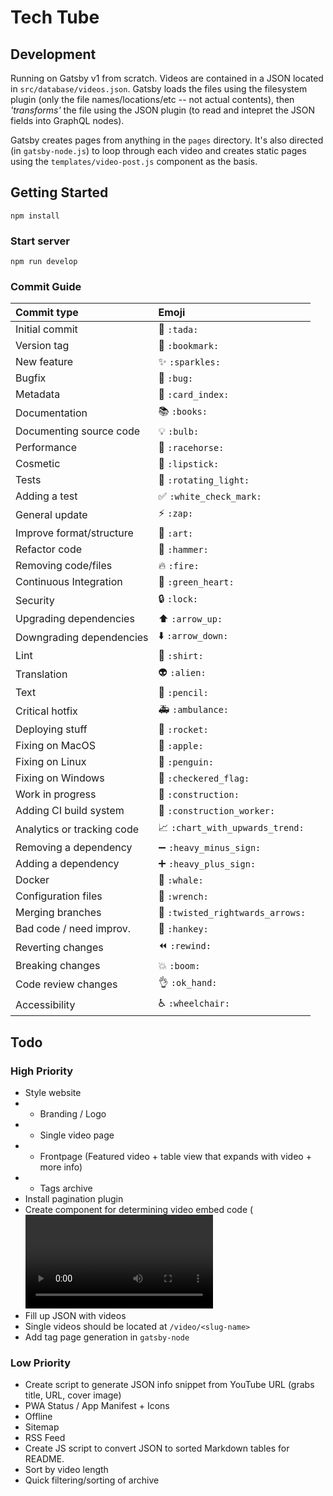 # Tech Tube

## Development

Running on Gatsby v1 from scratch. Videos are contained in a JSON located in `src/database/videos.json`. Gatsby loads the files using the filesystem plugin (only the file names/locations/etc -- not actual contents), then *'transforms'* the file using the JSON plugin (to read and intepret the JSON fields into GraphQL nodes).

Gatsby creates pages from anything in the `pages` directory. It's also directed (in `gatsby-node.js`) to loop through each video and creates static pages using the `templates/video-post.js` component as the basis.

## Getting Started

`npm install`

### Start server

`npm run develop`

### Commit Guide

|   Commit type              | Emoji                                         |
|:---------------------------|:----------------------------------------------|
| Initial commit             | :tada: `:tada:`                               |
| Version tag                | :bookmark: `:bookmark:`                       |
| New feature                | :sparkles: `:sparkles:`                       |
| Bugfix                     | :bug: `:bug:`                                 |
| Metadata                   | :card_index: `:card_index:`                   |
| Documentation              | :books: `:books:`                             |
| Documenting source code    | :bulb: `:bulb:`                               |
| Performance                | :racehorse: `:racehorse:`                     |
| Cosmetic                   | :lipstick: `:lipstick:`                       |
| Tests                      | :rotating_light: `:rotating_light:`           |
| Adding a test              | :white_check_mark: `:white_check_mark:`       |
| General update             | :zap: `:zap:`                                 |
| Improve format/structure   | :art: `:art:`                                 |
| Refactor code              | :hammer: `:hammer:`                           |
| Removing code/files        | :fire: `:fire:`                               |
| Continuous Integration     | :green_heart: `:green_heart:`                 |
| Security                   | :lock: `:lock:`                               |
| Upgrading dependencies     | :arrow_up: `:arrow_up:`                       |
| Downgrading dependencies   | :arrow_down: `:arrow_down:`                   |
| Lint                       | :shirt: `:shirt:`                             |
| Translation                | :alien: `:alien:`                             |
| Text                       | :pencil: `:pencil:`                           |
| Critical hotfix            | :ambulance: `:ambulance:`                     |
| Deploying stuff            | :rocket: `:rocket:`                           |
| Fixing on MacOS            | :apple: `:apple:`                             |
| Fixing on Linux            | :penguin: `:penguin:`                         |
| Fixing on Windows          | :checkered_flag: `:checkered_flag:`           |
| Work in progress           | :construction:  `:construction:`              |
| Adding CI build system     | :construction_worker: `:construction_worker:` |
| Analytics or tracking code | :chart_with_upwards_trend: `:chart_with_upwards_trend:` |
| Removing a dependency      | :heavy_minus_sign: `:heavy_minus_sign:`       |
| Adding a dependency        | :heavy_plus_sign: `:heavy_plus_sign:`         |
| Docker                     | :whale: `:whale:`                             |
| Configuration files        | :wrench: `:wrench:`                           |
| Merging branches           | :twisted_rightwards_arrows: `:twisted_rightwards_arrows:` |
| Bad code / need improv.    | :hankey: `:hankey:`                           |
| Reverting changes          | :rewind: `:rewind:`                           |
| Breaking changes           | :boom: `:boom:`                               |
| Code review changes        | :ok_hand: `:ok_hand:`                         |
| Accessibility              | :wheelchair: `:wheelchair:`                   |

## Todo

### High Priority

* Style website
* * Branding / Logo
* * Single video page
* * Frontpage (Featured video + table view that expands with video + more info)
* * Tags archive
* Install pagination plugin
* Create component for determining video embed code (<Video video={video.node} /> -- uses a switch statement based off `service`)
* Fill up JSON with videos
* Single videos should be located at `/video/<slug-name>`
* Add tag page generation in `gatsby-node`

### Low Priority

* Create script to generate JSON info snippet from YouTube URL (grabs title, URL, cover image)
* PWA Status / App Manifest + Icons
* Offline
* Sitemap
* RSS Feed
* Create JS script to convert JSON to sorted Markdown tables for README.
* Sort by video length
* Quick filtering/sorting of archive